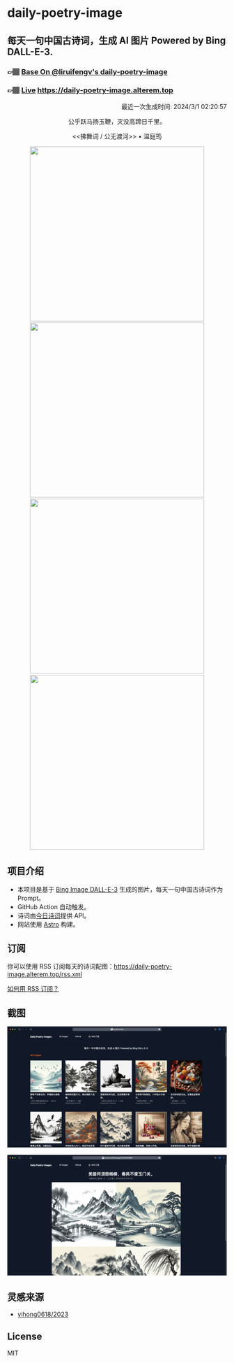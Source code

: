 
# daily-poetry-image

## 每天一句中国古诗词，生成 AI 图片 Powered by Bing DALL-E-3.

### 👉🏽 [Base On @liruifengv's daily-poetry-image](https://github.com/liruifengv/daily-poetry-image)

### 👉🏽 [Live](https://daily-poetry-image.alterem.top/) https://daily-poetry-image.alterem.top

<p align="right">
  最近一次生成时间: 2024/3/1 02:20:57
</p>
<p align="center">
公乎跃马扬玉鞭，灭没高蹄日千里。
</p>
<p align="center">
<<拂舞词 / 公无渡河>> • 温庭筠
</p>
<p align="center">
<img src="https://tse4.mm.bing.net/th/id/OIG2.zRwmYVJgcruXWOQRWTRB" height="400" width="400" />
<img src="https://tse2.mm.bing.net/th/id/OIG2.d2Ds7.Uuhl_bwtZnE7rn" height="400" width="400" />
<img src="https://tse4.mm.bing.net/th/id/OIG2.O6Xbz5_E9ha7xpJW6jLD" height="400" width="400" />
<img src="https://tse1.mm.bing.net/th/id/OIG2.OYZ1zG.zxBQjSSlJCRw2" height="400" width="400" />
</p>

## 项目介绍

-   本项目是基于 [Bing Image DALL-E-3](https://www.bing.com/images/create) 生成的图片，每天一句中国古诗词作为 Prompt。
-   GitHub Action 自动触发。
-   诗词由[今日诗词](https://www.jinrishici.com/)提供 API。
-   网站使用 [Astro](https://astro.build) 构建。

## 订阅

你可以使用 RSS 订阅每天的诗词配图：https://daily-poetry-image.alterem.top/rss.xml

[如何用 RSS 订阅？](https://zhuanlan.zhihu.com/p/55026716)

## 截图

![图片列表](./screenshots/Snipaste_2023-12-28_21-00-26.png)

![图片详情](./screenshots/Snipaste_2023-12-28_21-00-53.png)

## 灵感来源

-   [yihong0618/2023](https://github.com/yihong0618/2023)

## License

MIT
